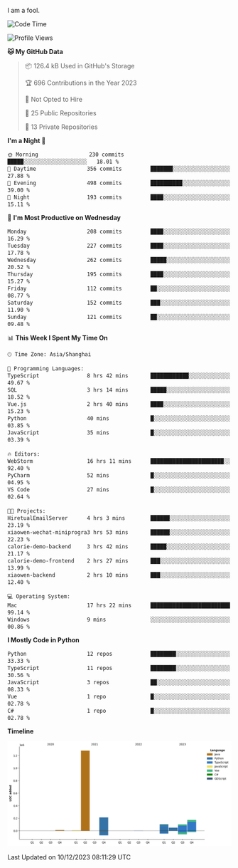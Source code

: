 I am a fool.

<!--START_SECTION:waka-->
![Code Time](http://img.shields.io/badge/Code%20Time-970%20hrs%2019%20mins-blue)

![Profile Views](http://img.shields.io/badge/Profile%20Views-0-blue)

**🐱 My GitHub Data** 

> 📦 126.4 kB Used in GitHub's Storage 
 > 
> 🏆 696 Contributions in the Year 2023
 > 
> 🚫 Not Opted to Hire
 > 
> 📜 25 Public Repositories 
 > 
> 🔑 13 Private Repositories 
 > 
**I'm a Night 🦉** 

```text
🌞 Morning                230 commits         █████░░░░░░░░░░░░░░░░░░░░   18.01 % 
🌆 Daytime                356 commits         ███████░░░░░░░░░░░░░░░░░░   27.88 % 
🌃 Evening                498 commits         ██████████░░░░░░░░░░░░░░░   39.00 % 
🌙 Night                  193 commits         ████░░░░░░░░░░░░░░░░░░░░░   15.11 % 
```
📅 **I'm Most Productive on Wednesday** 

```text
Monday                   208 commits         ████░░░░░░░░░░░░░░░░░░░░░   16.29 % 
Tuesday                  227 commits         ████░░░░░░░░░░░░░░░░░░░░░   17.78 % 
Wednesday                262 commits         █████░░░░░░░░░░░░░░░░░░░░   20.52 % 
Thursday                 195 commits         ████░░░░░░░░░░░░░░░░░░░░░   15.27 % 
Friday                   112 commits         ██░░░░░░░░░░░░░░░░░░░░░░░   08.77 % 
Saturday                 152 commits         ███░░░░░░░░░░░░░░░░░░░░░░   11.90 % 
Sunday                   121 commits         ██░░░░░░░░░░░░░░░░░░░░░░░   09.48 % 
```


📊 **This Week I Spent My Time On** 

```text
🕑︎ Time Zone: Asia/Shanghai

💬 Programming Languages: 
TypeScript               8 hrs 42 mins       ████████████░░░░░░░░░░░░░   49.67 % 
SQL                      3 hrs 14 mins       █████░░░░░░░░░░░░░░░░░░░░   18.52 % 
Vue.js                   2 hrs 40 mins       ████░░░░░░░░░░░░░░░░░░░░░   15.23 % 
Python                   40 mins             █░░░░░░░░░░░░░░░░░░░░░░░░   03.85 % 
JavaScript               35 mins             █░░░░░░░░░░░░░░░░░░░░░░░░   03.39 % 

🔥 Editors: 
WebStorm                 16 hrs 11 mins      ███████████████████████░░   92.40 % 
PyCharm                  52 mins             █░░░░░░░░░░░░░░░░░░░░░░░░   04.95 % 
VS Code                  27 mins             █░░░░░░░░░░░░░░░░░░░░░░░░   02.64 % 

🐱‍💻 Projects: 
HiretualEmailServer      4 hrs 3 mins        ██████░░░░░░░░░░░░░░░░░░░   23.19 % 
xiaowen-wechat-miniprogra3 hrs 53 mins       ██████░░░░░░░░░░░░░░░░░░░   22.23 % 
calorie-demo-backend     3 hrs 42 mins       █████░░░░░░░░░░░░░░░░░░░░   21.17 % 
calorie-demo-frontend    2 hrs 27 mins       ███░░░░░░░░░░░░░░░░░░░░░░   13.99 % 
xiaowen-backend          2 hrs 10 mins       ███░░░░░░░░░░░░░░░░░░░░░░   12.40 % 

💻 Operating System: 
Mac                      17 hrs 22 mins      █████████████████████████   99.14 % 
Windows                  9 mins              ░░░░░░░░░░░░░░░░░░░░░░░░░   00.86 % 
```

**I Mostly Code in Python** 

```text
Python                   12 repos            ████████░░░░░░░░░░░░░░░░░   33.33 % 
TypeScript               11 repos            ████████░░░░░░░░░░░░░░░░░   30.56 % 
JavaScript               3 repos             ██░░░░░░░░░░░░░░░░░░░░░░░   08.33 % 
Vue                      1 repo              █░░░░░░░░░░░░░░░░░░░░░░░░   02.78 % 
C#                       1 repo              █░░░░░░░░░░░░░░░░░░░░░░░░   02.78 % 
```



**Timeline**

![Lines of Code chart](https://raw.githubusercontent.com/VeejaLiu/VeejaLiu/master/assets/bar_graph.png)


 Last Updated on 10/12/2023 08:11:29 UTC
<!--END_SECTION:waka-->
